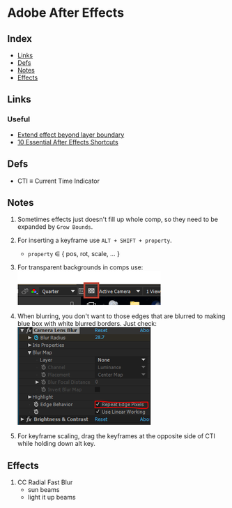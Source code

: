 # Adobe After Effects

## Index

  - [Links](#links)
  - [Defs](#defs)
  - [Notes](#notes)
  - [Effects](#effects)

## Links

### Useful

  - [Extend effect beyond layer boundary](https://forums.creativecow.net/thread/2/1094938)
  - [10 Essential After Effects Shortcuts](https://www.premiumbeat.com/blog/10-essential-after-effects-shortcuts/)

## Defs

- CTI $\equiv$ Current Time Indicator

## Notes

1. Sometimes effects just doesn't fill up whole comp, so they need to be expanded by `Grow Bounds`.

2. For inserting a keyframe use `ALT + SHIFT + property`.
   - `property` $\in$ $\{$ pos, rot, scale, … $\}$

3. For transparent backgrounds in comps use:
    ![adobe-3](adobe-3.png)

4. When blurring, you don't want to those edges
that are blurred to making blue box with
white blurred borders. Just check:
    ![adobe-4](adobe-4.png)

5. For keyframe scaling, drag the keyframes at the opposite side of CTI while holding down alt key.

## Effects

1. CC Radial Fast Blur
   - sun beams
   - light it up beams
